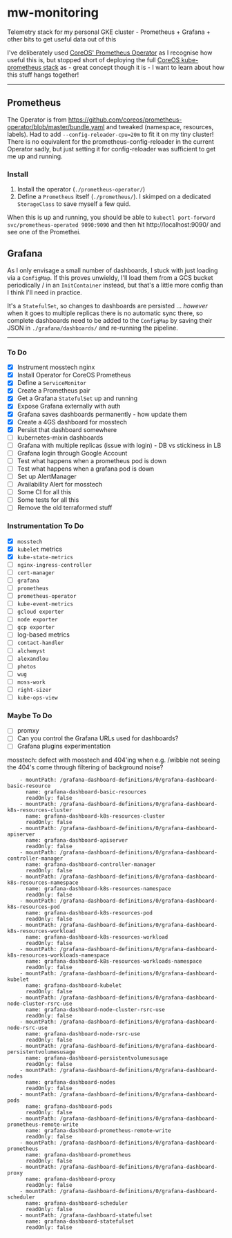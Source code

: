 # mw-monitoring

Telemetry stack for my personal GKE cluster - Prometheus + Grafana + other bits to get useful data out of this

I've deliberately used [CoreOS' Prometheus Operator](https://github.com/coreos/prometheus-operator) as I recognise how useful this is, but stopped short of deploying the full [CoreOS kube-prometheus stack](https://github.com/coreos/kube-prometheus) as - great concept though it is - I want to learn about how this stuff hangs together!

---

## Prometheus

The Operator is from https://github.com/coreos/prometheus-operator/blob/master/bundle.yaml and tweaked (namespace, resources, labels). Had to add `--config-reloader-cpu=20m` to fit it on my tiny cluster! There is no equivalent for the prometheus-config-reloader in the current Operator sadly, but just setting it for config-reloader was sufficient to get me up and running.

### Install

1. Install the operator (`./prometheus-operator/`)
2. Define a `Prometheus` itself (`./prometheus/`). I skimped on a dedicated `StorageClass` to save myself a few quid.

When this is up and running, you should be able to `kubectl port-forward svc/prometheus-operated 9090:9090` and then hit http://localhost:9090/ and see one of the Promethei.

## Grafana

As I only envisage a small number of dashboards, I stuck with just loading via a `ConfigMap`. If this proves unwieldy, I'll load them from a GCS bucket periodically / in an `InitContainer` instead, but that's a little more config than I think I'll need in practice.

It's a `StatefulSet`, so changes to dashboards are persisted ... *however* when it goes to multiple replicas there is no automatic sync there, so complete dashboards need to be added to the `ConfigMap` by saving their JSON in `./grafana/dashboards/` and re-running the pipeline.

---

### To Do

- [x] Instrument mosstech nginx
- [x] Install Operator for CoreOS Prometheus
- [x] Define a `ServiceMonitor`
- [x] Create a Prometheus pair
- [x] Get a Grafana `StatefulSet` up and running
- [x] Expose Grafana externally with auth
- [x] Grafana saves dashboards permanently - how update them
- [x] Create a 4GS dashboard for mosstech
- [x] Persist that dashboard somewhere
- [ ] kubernetes-mixin dashboards
- [ ] Grafana with multiple replicas (issue with login) - DB vs stickiness in LB
- [ ] Grafana login through Google Account
- [ ] Test what happens when a prometheus pod is down
- [ ] Test what happens when a grafana pod is down
- [ ] Set up AlertManager
- [ ] Availability Alert for mosstech
- [ ] Some CI for all this
- [ ] Some tests for all this
- [ ] Remove the old terraformed stuff

### Instrumentation To Do

- [x] `mosstech`
- [x] `kubelet` metrics
- [x] `kube-state-metrics`
- [ ] `nginx-ingress-controller`
- [ ] `cert-manager`
- [ ] `grafana`
- [ ] `prometheus`
- [ ] `prometheus-operator`
- [ ] `kube-event-metrics`
- [ ] `gcloud exporter`
- [ ] `node exporter`
- [ ] `gcp exporter`
- [ ] log-based metrics
- [ ] `contact-handler`
- [ ] `alchemyst`
- [ ] `alexandlou`
- [ ] `photos`
- [ ] `wug`
- [ ] `moss-work`
- [ ] `right-sizer`
- [ ] `kube-ops-view`

### Maybe To Do

- [ ] promxy
- [ ] Can you control the Grafana URLs used for dashboards?
- [ ] Grafana plugins experimentation

mosstech:
defect with mosstech and 404'ing when e.g. /wibble
not seeing the 404's come through
filtering of background noise?

        - mountPath: /grafana-dashboard-definitions/0/grafana-dashboard-basic-resource
          name: grafana-dashboard-basic-resources
          readOnly: false
        - mountPath: /grafana-dashboard-definitions/0/grafana-dashboard-k8s-resources-cluster
          name: grafana-dashboard-k8s-resources-cluster
          readOnly: false
        - mountPath: /grafana-dashboard-definitions/0/grafana-dashboard-apiserver
          name: grafana-dashboard-apiserver
          readOnly: false
        - mountPath: /grafana-dashboard-definitions/0/grafana-dashboard-controller-manager
          name: grafana-dashboard-controller-manager
          readOnly: false
        - mountPath: /grafana-dashboard-definitions/0/grafana-dashboard-k8s-resources-namespace
          name: grafana-dashboard-k8s-resources-namespace
          readOnly: false
        - mountPath: /grafana-dashboard-definitions/0/grafana-dashboard-k8s-resources-pod
          name: grafana-dashboard-k8s-resources-pod
          readOnly: false
        - mountPath: /grafana-dashboard-definitions/0/grafana-dashboard-k8s-resources-workload
          name: grafana-dashboard-k8s-resources-workload
          readOnly: false
        - mountPath: /grafana-dashboard-definitions/0/grafana-dashboard-k8s-resources-workloads-namespace
          name: grafana-dashboard-k8s-resources-workloads-namespace
          readOnly: false
        - mountPath: /grafana-dashboard-definitions/0/grafana-dashboard-kubelet
          name: grafana-dashboard-kubelet
          readOnly: false
        - mountPath: /grafana-dashboard-definitions/0/grafana-dashboard-node-cluster-rsrc-use
          name: grafana-dashboard-node-cluster-rsrc-use
          readOnly: false
        - mountPath: /grafana-dashboard-definitions/0/grafana-dashboard-node-rsrc-use
          name: grafana-dashboard-node-rsrc-use
          readOnly: false
        - mountPath: /grafana-dashboard-definitions/0/grafana-dashboard-persistentvolumesusage
          name: grafana-dashboard-persistentvolumesusage
          readOnly: false
        - mountPath: /grafana-dashboard-definitions/0/grafana-dashboard-nodes
          name: grafana-dashboard-nodes
          readOnly: false
        - mountPath: /grafana-dashboard-definitions/0/grafana-dashboard-pods
          name: grafana-dashboard-pods
          readOnly: false
        - mountPath: /grafana-dashboard-definitions/0/grafana-dashboard-prometheus-remote-write
          name: grafana-dashboard-prometheus-remote-write
          readOnly: false
        - mountPath: /grafana-dashboard-definitions/0/grafana-dashboard-prometheus
          name: grafana-dashboard-prometheus
          readOnly: false
        - mountPath: /grafana-dashboard-definitions/0/grafana-dashboard-proxy
          name: grafana-dashboard-proxy
          readOnly: false
        - mountPath: /grafana-dashboard-definitions/0/grafana-dashboard-scheduler
          name: grafana-dashboard-scheduler
          readOnly: false
        - mountPath: /grafana-dashboard-statefulset
          name: grafana-dashboard-statefulset
          readOnly: false
